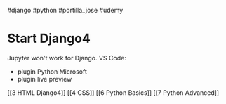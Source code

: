 #django #python #portilla_jose 
#udemy



# Start Django4
Jupyter won't work for Django.
VS Code:
- plugin Python Microsoft
- plugin live preview

[[3 HTML Django4]]
[[4 CSS]]
[[6 Python Basics]]
[[7 Python Advanced]]








